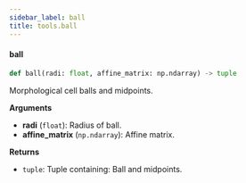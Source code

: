 ```yaml
---
sidebar_label: ball
title: tools.ball
---
```


#### ball

```python
def ball(radi: float, affine_matrix: np.ndarray) -> tuple
```

Morphological cell balls and midpoints.

**Arguments**

* **radi** (`float`): Radius of ball.
* **affine_matrix** (`np.ndarray`): Affine matrix.

**Returns**

* `tuple`: Tuple containing: Ball and midpoints.

